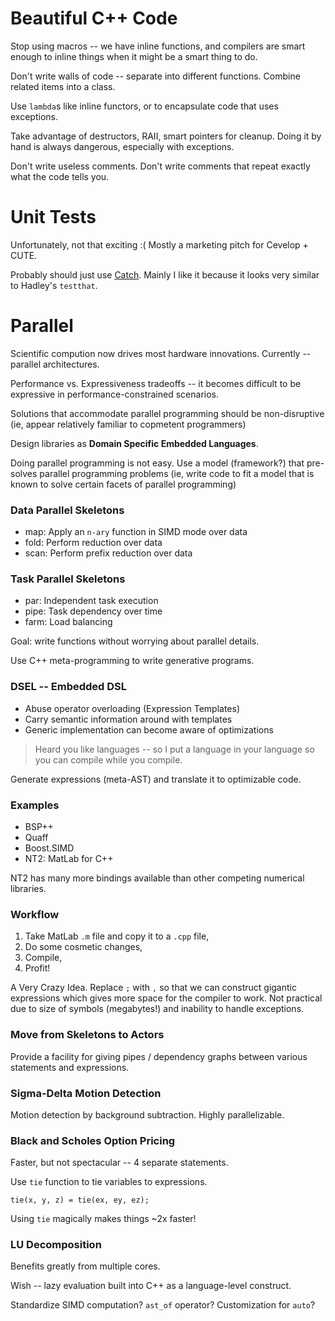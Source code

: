 Beautiful C++ Code
==================

Stop using macros -- we have inline functions, and compilers are smart enough
to inline things when it might be a smart thing to do.

Don't write walls of code -- separate into different functions. Combine
related items into a class.

Use `lambda`s like inline functors, or to encapsulate code that uses
exceptions.

Take advantage of destructors, RAII, smart pointers for cleanup. Doing it by
hand is always dangerous, especially with exceptions.

Don't write useless comments. Don't write comments that repeat exactly what
the code tells you.

Unit Tests
==========

Unfortunately, not that exciting :( Mostly a marketing pitch for Cevelop +
CUTE.

Probably should just use [Catch](https://github.com/philsquared/Catch). Mainly
I like it because it looks very similar to Hadley's `testthat`.

Parallel
========

Scientific compution now drives most hardware innovations. Currently --
parallel architectures.

Performance vs. Expressiveness tradeoffs -- it becomes difficult to be
expressive in performance-constrained scenarios.

Solutions that accommodate parallel programming should be non-disruptive (ie,
appear relatively familiar to copmetent programmers)

Design libraries as **Domain Specific Embedded Languages**.

Doing parallel programming is not easy. Use a model (framework?) that
pre-solves parallel programming problems (ie, write code to fit a model that
is known to solve certain facets of parallel programming)

### Data Parallel Skeletons

- map: Apply an `n-ary` function in SIMD mode over data
- fold: Perform reduction over data
- scan: Perform prefix reduction over data

### Task Parallel Skeletons

- par: Independent task execution
- pipe: Task dependency over time
- farm: Load balancing

Goal: write functions without worrying about parallel details.

Use C++ meta-programming to write generative programs.

### DSEL -- Embedded DSL

- Abuse operator overloading (Expression Templates)
- Carry semantic information around with templates
- Generic implementation can become aware of optimizations

> Heard you like languages -- so I put a language in your language so you can
> compile while you compile.

Generate expressions (meta-AST) and translate it to optimizable code.

### Examples

- BSP++
- Quaff
- Boost.SIMD
- NT2: MatLab for C++

NT2 has many more bindings available than other competing numerical libraries.

### Workflow

1. Take MatLab `.m` file and copy it to a `.cpp` file,
2. Do some cosmetic changes,
3. Compile,
4. Profit!

A Very Crazy Idea. Replace `;` with `,` so that we can construct gigantic
expressions which gives more space for the compiler to work. Not practical due
to size of symbols (megabytes!) and inability to handle exceptions.

### Move from Skeletons to Actors

Provide a facility for giving pipes / dependency graphs between various
statements and expressions.

### Sigma-Delta Motion Detection

Motion detection by background subtraction. Highly parallelizable.

### Black and Scholes Option Pricing

Faster, but not spectacular -- 4 separate statements.

Use `tie` function to tie variables to expressions.

    tie(x, y, z) = tie(ex, ey, ez);

Using `tie` magically makes things ~2x faster!

### LU Decomposition

Benefits greatly from multiple cores.

Wish -- lazy evaluation built into C++ as a language-level construct.

Standardize SIMD computation? `ast_of` operator? Customization for `auto`?
